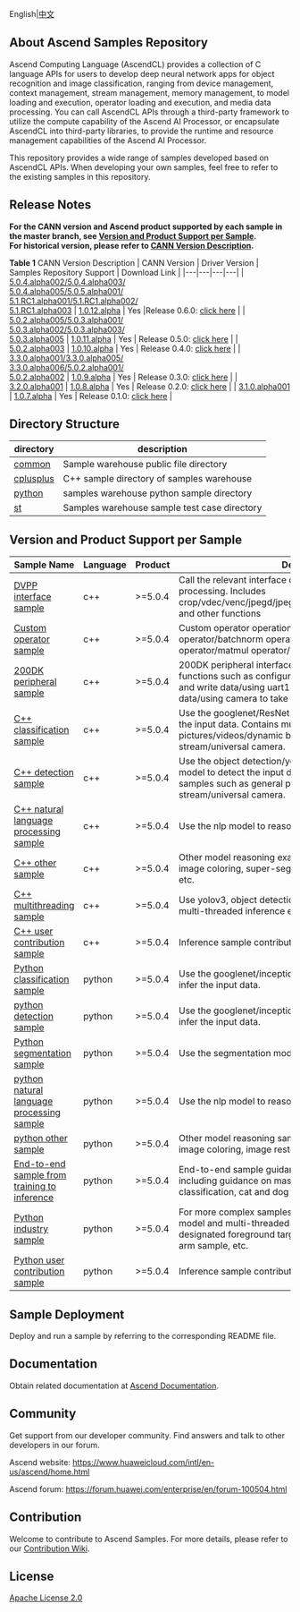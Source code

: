 English|[中文](README_CN.md)

## About Ascend Samples Repository
   
Ascend Computing Language (AscendCL) provides a collection of C language APIs for users to develop deep neural network apps for object recognition and image classification, ranging from device management, context management, stream management, memory management, to model loading and execution, operator loading and execution, and media data processing. You can call AscendCL APIs through a third-party framework to utilize the compute capability of the Ascend AI Processor, or encapsulate AscendCL into third-party libraries, to provide the runtime and resource management capabilities of the Ascend AI Processor.

This repository provides a wide range of samples developed based on AscendCL APIs. When developing your own samples, feel free to refer to the existing samples in this repository.

## Release Notes

**For the CANN version and Ascend product supported by each sample in the master branch, see [Version and Product Support per Sample](#Version-of-samples).**      
**For historical version, please refer to [CANN Version Description](#Version-Description).**

**Table 1** CANN Version Description <a name="Version-Description"></a>
| CANN Version | Driver Version | Samples Repository Support | Download Link |
|---|---|---|---|
| [5.0.4.alpha002/5.0.4.alpha003/<br>5.0.4.alpha005/5.0.5.alpha001/<br>5.1.RC1.alpha001/5.1.RC1.alpha002/<br>5.1.RC1.alpha003](https://www.hiascend.com/software/cann/community) | [1.0.12.alpha](https://www.hiascend.com/en/hardware/firmware-drivers?tag=community) | Yes |Release 0.6.0: [click here](https://github.com/Ascend/samples/releases/v0.6.0) |
| [5.0.2.alpha005/5.0.3.alpha001/<br>5.0.3.alpha002/5.0.3.alpha003/<br>5.0.3.alpha005](https://ascend.huawei.com/#/software/cann/download) | [1.0.11.alpha](https://www.hiascend.com/en/hardware/firmware-drivers?tag=community) | Yes | Release 0.5.0: [click here](https://github.com/Ascend/samples/releases/v0.5.0) |
| [5.0.2.alpha003](https://ascend.huawei.com/#/software/cann/download) | [1.0.10.alpha](https://www.hiascend.com/en/hardware/firmware-drivers?tag=community) | Yes | Release 0.4.0: [click here](https://github.com/Ascend/samples/releases/v0.4.0) |
| [3.3.0.alpha001/3.3.0.alpha005/<br>3.3.0.alpha006/5.0.2.alpha001/<br>5.0.2.alpha002](https://ascend.huawei.com/#/software/cann/download) | [1.0.9.alpha](https://www.hiascend.com/en/hardware/firmware-drivers?tag=community) | Yes | Release 0.3.0: [click here](https://github.com/Ascend/samples/releases/v0.3.0) |
| [3.2.0.alpha001](https://ascend.huawei.com/#/software/cann/download) | [1.0.8.alpha](https://www.hiascend.com/en/hardware/firmware-drivers?tag=community) | Yes | Release 0.2.0: [click here](https://github.com/Ascend/samples/releases/v0.2.0) |
| [3.1.0.alpha001](https://ascend.huawei.com/#/software/cann/download) | [1.0.7.alpha](https://www.hiascend.com/en/hardware/firmware-drivers?tag=community) | Yes | Release 0.1.0: [click here](https://github.com/Ascend/samples/releases/v0.1.0) |

## Directory Structure
| directory | description |
|---|---|
| [common](./common) | Sample warehouse public file directory |
| [cplusplus](./cplusplus) | C++ sample directory of samples warehouse |
| [python](./python) | samples warehouse python sample directory |
| [st](./st) | Samples warehouse sample test case directory | 

## Version and Product Support per Sample<a name="Version and Product Support per Sample"></a>

| Sample Name                              | Language | Product                | Description |
| ---------------------------------------- | -------- | ------------ | ---------------------- |
| [DVPP interface sample](./cplusplus/level2_simple_inference/0_data_process) |  c++ | >=5.0.4 | Call the relevant interface of dvpp to realize image processing. Includes crop/vdec/venc/jpegd/jpege/resize/batchcrop/cropandpaste and other functions |
| [Custom operator sample](./cplusplus/level1_single_api/4_op_dev/2_verify_op) |  c++ | >=5.0.4 | Custom operator operation verification, including Add operator/batchnorm operator/conv2d operator/lstm operator/matmul operator/reshape operator, etc.|
| [200DK peripheral sample](./cplusplus/level1_single_api/5_200dk_peripheral) |  c++ | >=5.0.4 | 200DK peripheral interface related cases, including functions such as configuring GPIO pins/using i2c to read and write data/using uart1 serial port to send and receive data/using camera to take photos or videos.|
| [C++ classification sample](./cplusplus/level2_simple_inference/1_classification) |  c++ | >=5.0.4 | Use the googlenet/ResNet-50 model to classify and infer the input data. Contains multiple feature samples such as pictures/videos/dynamic batch/multi-batch/video stream/universal camera.|
| [C++ detection sample](./cplusplus/level2_simple_inference/2_object_detection) |  c++ | >=5.0.4 | Use the object detection/yolov3/yolov4/vgg_ssd/faster_rcnn model to detect the input data. Contains various feature samples such as general picture/universal video//video stream/universal camera.|
| [C++ natural language processing sample](./cplusplus/level2_simple_inference/5_nlp) |  c++ | >=5.0.4 | Use the nlp model to reason about the input data. |
| [C++ other sample](./cplusplus/level2_simple_inference/6_other) |  c++ | >=5.0.4 | Other model reasoning examples, including black and white image coloring, super-segmentation, image enhancement, etc. | 
| [C++ multithreading sample](./cplusplus/level2_simple_inference/n_performance/1_multi_process_thread) |  c++ | >=5.0.4 | Use yolov3, object detection and other models to perform multi-threaded inference examples on input data. |
| [C++ user contribution sample](./cplusplus/contrib) |  c++ | >=5.0.4 | Inference sample contributed by users.|
| [Python classification sample](./python/level2_simple_inference/1_classification) |  python | >=5.0.4 | Use the googlenet/inceptionv3/vgg16 model to classify and infer the input data. |
| [python detection sample](./python/level2_simple_inference/1_classification) |  python | >=5.0.4 | Use the googlenet/inceptionv3/vgg16 model to classify and infer the input data. |
| [Python segmentation sample](./python/level2_simple_inference/3_segmentation) | python | >=5.0.4 | Use the segmentation model to segment the input image. |
| [python natural language processing sample](./python/level2_simple_inference/5_nlp) | python | >=5.0.4 | Use the nlp model to reason about the input data. |
| [python other sample](./python/level2_simple_inference/6_other) | python | >=5.0.4 | Other model reasoning sample, including black and white image coloring, image restoration, etc. |
| [End-to-end sample from training to inference](./python/level2_simple_inference/n_e2e) | python | >=5.0.4 | End-to-end sample guidance from training to deployment, including guidance on mask recognition, garbage classification, cat and dog battles, etc. |
| [Python industry sample](./python/level3_multi_model) | python | >=5.0.4 | For more complex samples, combine hardware or use multi-model and multi-threaded samples. Such as removing the designated foreground target sample of the image, the robot arm sample, etc. |
| [Python user contribution sample](./python/contrib) | python | >=5.0.4 | Inference sample contributed by users. |


## Sample Deployment

   Deploy and run a sample by referring to the corresponding README file.   

## Documentation

Obtain related documentation at [Ascend Documentation](https://support.huaweicloud.com/intl/en-us/ascenddocument/index.html).

## Community

Get support from our developer community. Find answers and talk to other developers in our forum.

Ascend website: https://www.huaweicloud.com/intl/en-us/ascend/home.html

Ascend forum: https://forum.huawei.com/enterprise/en/forum-100504.html

## Contribution

Welcome to contribute to Ascend Samples. For more details, please refer to our [Contribution Wiki](./CONTRIBUTING_EN.md).

## License
[Apache License 2.0](LICENSE)
